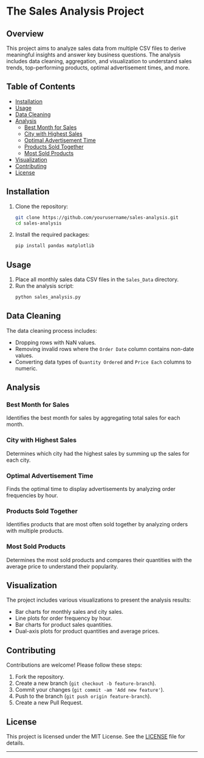 # The Sales Analysis Project

## Overview

This project aims to analyze sales data from multiple CSV files to derive meaningful insights and answer key business questions. The analysis includes data cleaning, aggregation, and visualization to understand sales trends, top-performing products, optimal advertisement times, and more.

## Table of Contents

- [Installation](#installation)
- [Usage](#usage)
- [Data Cleaning](#data-cleaning)
- [Analysis](#analysis)
  - [Best Month for Sales](#best-month-for-sales)
  - [City with Highest Sales](#city-with-highest-sales)
  - [Optimal Advertisement Time](#optimal-advertisement-time)
  - [Products Sold Together](#products-sold-together)
  - [Most Sold Products](#most-sold-products)
- [Visualization](#visualization)
- [Contributing](#contributing)
- [License](#license)

## Installation

1. Clone the repository:
    ```bash
    git clone https://github.com/yourusername/sales-analysis.git
    cd sales-analysis
    ```

2. Install the required packages:
    ```bash
    pip install pandas matplotlib
    ```

## Usage

1. Place all monthly sales data CSV files in the `Sales_Data` directory.
2. Run the analysis script:
    ```python
    python sales_analysis.py
    ```

## Data Cleaning

The data cleaning process includes:
- Dropping rows with NaN values.
- Removing invalid rows where the `Order Date` column contains non-date values.
- Converting data types of `Quantity Ordered` and `Price Each` columns to numeric.

## Analysis

### Best Month for Sales

Identifies the best month for sales by aggregating total sales for each month.

### City with Highest Sales

Determines which city had the highest sales by summing up the sales for each city.

### Optimal Advertisement Time

Finds the optimal time to display advertisements by analyzing order frequencies by hour.

### Products Sold Together

Identifies products that are most often sold together by analyzing orders with multiple products.

### Most Sold Products

Determines the most sold products and compares their quantities with the average price to understand their popularity.

## Visualization

The project includes various visualizations to present the analysis results:
- Bar charts for monthly sales and city sales.
- Line plots for order frequency by hour.
- Bar charts for product sales quantities.
- Dual-axis plots for product quantities and average prices.

## Contributing

Contributions are welcome! Please follow these steps:
1. Fork the repository.
2. Create a new branch (`git checkout -b feature-branch`).
3. Commit your changes (`git commit -am 'Add new feature'`).
4. Push to the branch (`git push origin feature-branch`).
5. Create a new Pull Request.

## License

This project is licensed under the MIT License. See the [LICENSE](LICENSE) file for details.

---
